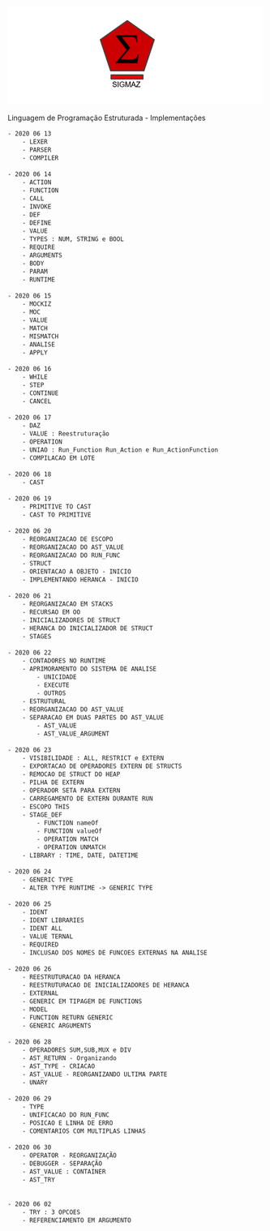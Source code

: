 
 
![Sigmaz](https://raw.githubusercontent.com/luandkg/Sigmaz/master/res/imagens/logotipo.png)

Linguagem de Programação Estruturada - Implementações

    - 2020 06 13
        - LEXER
        - PARSER
        - COMPILER
 
    - 2020 06 14 
        - ACTION
        - FUNCTION
        - CALL
        - INVOKE
        - DEF
        - DEFINE
        - VALUE
        - TYPES : NUM, STRING e BOOL
        - REQUIRE
        - ARGUMENTS
        - BODY
        - PARAM
        - RUNTIME
        
    - 2020 06 15 
        - MOCKIZ
        - MOC
        - VALUE
        - MATCH
        - MISMATCH
        - ANALISE
        - APPLY

    - 2020 06 16
        - WHILE
        - STEP
        - CONTINUE
        - CANCEL
        
    - 2020 06 17
        - DAZ
        - VALUE : Reestruturação
        - OPERATION
        - UNIAO : Run_Function Run_Action e Run_ActionFunction
        - COMPILACAO EM LOTE
        
    - 2020 06 18
        - CAST
        
    - 2020 06 19
        - PRIMITIVE TO CAST
        - CAST TO PRIMITIVE
        
    - 2020 06 20
        - REORGANIZACAO DE ESCOPO
        - REORGANIZACAO DO AST_VALUE
        - REORGANIZACAO DO RUN_FUNC
        - STRUCT
        - ORIENTACAO A OBJETO - INICIO
        - IMPLEMENTANDO HERANCA - INICIO
        
    - 2020 06 21
        - REORGANIZACAO EM STACKS
        - RECURSAO EM OO
        - INICIALIZADORES DE STRUCT
        - HERANCA DO INICIALIZADOR DE STRUCT
        - STAGES
        
    - 2020 06 22
        - CONTADORES NO RUNTIME
        - APRIMORAMENTO DO SISTEMA DE ANALISE
            - UNICIDADE
            - EXECUTE
            - OUTROS
        - ESTRUTURAL
        - REORGANIZACAO DO AST_VALUE
        - SEPARACAO EM DUAS PARTES DO AST_VALUE
            - AST_VALUE
            - AST_VALUE_ARGUMENT
            
    - 2020 06 23
        - VISIBILIDADE : ALL, RESTRICT e EXTERN
        - EXPORTACAO DE OPERADORES EXTERN DE STRUCTS
        - REMOCAO DE STRUCT DO HEAP
        - PILHA DE EXTERN
        - OPERADOR SETA PARA EXTERN
        - CARREGAMENTO DE EXTERN DURANTE RUN
        - ESCOPO THIS
        - STAGE_DEF
            - FUNCTION nameOf
            - FUNCTION valueOf
            - OPERATION MATCH
            - OPERATION UNMATCH
        - LIBRARY : TIME, DATE, DATETIME
        
    - 2020 06 24
        - GENERIC TYPE
        - ALTER TYPE RUNTIME -> GENERIC TYPE
        
    - 2020 06 25
        - IDENT
        - IDENT LIBRARIES
        - IDENT ALL
        - VALUE TERNAL
        - REQUIRED 
        - INCLUSAO DOS NOMES DE FUNCOES EXTERNAS NA ANALISE
            
    - 2020 06 26
        - REESTRUTURACAO DA HERANCA
        - REESTRUTURACAO DE INICIALIZADORES DE HERANCA
        - EXTERNAL
        - GENERIC EM TIPAGEM DE FUNCTIONS
        - MODEL
        - FUNCTION RETURN GENERIC
        - GENERIC ARGUMENTS
        
    - 2020 06 28
        - OPERADORES SUM,SUB,MUX e DIV
        - AST_RETURN - Organizando
        - AST_TYPE - CRIACAO
        - AST_VALUE - REORGANIZANDO ULTIMA PARTE
        - UNARY
       
    - 2020 06 29
        - TYPE
        - UNIFICACAO DO RUN_FUNC
        - POSICAO E LINHA DE ERRO
        - COMENTARIOS COM MULTIPLAS LINHAS
        
    - 2020 06 30
        - OPERATOR - REORGANIZAÇÃO
        - DEBUGGER - SEPARAÇÃO
        - AST_VALUE : CONTAINER
        - AST_TRY
        
        
    - 2020 06 02
        - TRY : 3 OPCOES
        - REFERENCIAMENTO EM ARGUMENTO